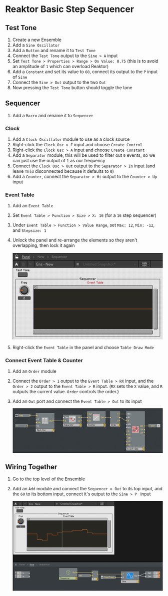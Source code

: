 # Reaktor Basic Step Sequencer

## Test Tone

1. Create a new Ensemble
2. Add a `Sine Oscillator`
3. Add a `Button` and rename it to `Test Tone`
4. Connect the `Test Tone` output to the `Sine > A` input
5. Set `Test Tone > Properties > Range > On Value: 0.75` (this is to avoid an amplitude of `1` which can overload Reaktor)
6. Add a `Constant` and set its value to `60`, connect its output to the `P` input of `Sine`
7. Connect the `Sine > Out` output to the two `Out`
8. Now pressing the `Test Tone` button should toggle the tone

## Sequencer

1. Add a `Macro` and rename it to `Sequencer`

### Clock

1. Add a `Clock Oscillator` module to use as a clock source
2. Right-click the `Clock Osc > F` input and choose `Create Control`
3. Right-click the `Clock Osc > A` input and choose `Create Constant`
4. Add a `Separator` module, this will be used to filter out `0` events, so we can just use the output of `1` as our frequency
5. Connect the `Clock Osc > Out` output to the `Separator > In` input (and leave `Thld` disconnected because it defaults to `0`)
6. Add a `Counter`, connect the `Separator > Hi` output to the `Counter > Up` input

### Event Table

1. Add an `Event Table`
2. Set `Event Table > Function > Size > X: 16` (for a `16` step sequencer)
3. Under `Event Table > Function > Value Range`, set `Max: 12`, `Min: -12`, and `Stepsize: 1`
4. Unlock the panel and re-arrange the elements so they aren't overlapping, then lock it again

    ![Event Table Panel](assets/reaktor-basic-step-sequencer-event-table-panel.png)

5. Right-click the `Event Table` in the panel and choose `Table Draw Mode`

### Connect Event Table & Counter

1. Add an `Order` module
2. Connect the `Order > 1` output to the `Event Table > RX` input, and the `Order > 2` output to the `Event Table > R` input. (`RX` sets the `X` value, and `R` outputs the current value. `Order` controls the order.)
3. Add an `Out` port and connect the `Event Table > Out` to its input

    ![Sequencer](assets/basic-step-sequencer/reaktor-basic-step-sequencer-sequencer.png)

## Wiring Together

1. Go to the top level of the Ensemble
2. Add an `Add` module and connect the `Sequencer > Out` to its top input, and the `60` to its bottom input, connect it's output to the `Sine > P ` input

    ![Demo Test Tone](assets/basic-step-sequencer/reaktor-basic-step-sequencer-demo-test-tone.png)
